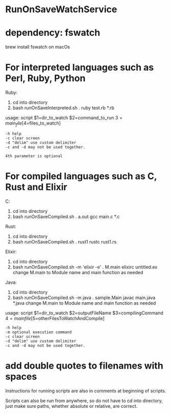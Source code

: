 # RunOnSaveWatchService

# dependency: fswatch

brew install fswatch on macOs


# For interpreted languages such as Perl, Ruby, Python
Ruby:
1. cd into directory
2. bash runOnSaveInterpreted.sh . ruby test.rb *.rb

usage:
	script $1=dir_to_watch $2=command_to_run $3=main_file [$4=files_to_watch]

	-h help
	-c clear screen
	-d "delim" use custom delimiter
	-c and -d may not be used together.

	4th parameter is optional

# For compiled languages such as C, Rust and Elixir
C:
1. cd into directory
2. bash runOnSaveCompiled.sh . a.out gcc main.c *.c

Rust:
1. cd into directory
2. bash runOnSaveCompiled.sh . rust1 rustc rust1.rs 

Elixir:
1. cd into directory
2. bash runOnSaveCompiled.sh -m 'elixir -e' . M.main elixirc untitled.ex 
	change M.main to Module name and main function as needed

Java:
1. cd into directory
2. bash runOnSaveCompiled.sh -m java . sample.Main javac main.java *.java 
	change M.main to Module name and main function as needed

usage:
	script $1=dir_to_watch $2=outputFileName $3=compilingCommand $4=mainfile [$5=otherFilesToWatchAndCompile]
	
	-h help
	-m optional execution command
	-c clear screen
	-d "delim" use custom delimiter
	-c and -d may not be used together.


# add double quotes to filenames with spaces

Instructions for running scripts are also in comments at beginning of scripts.

Scripts can also be run from anywhere, so do not have to cd into directory, just make sure paths, whether absolute or relative, are correct.
